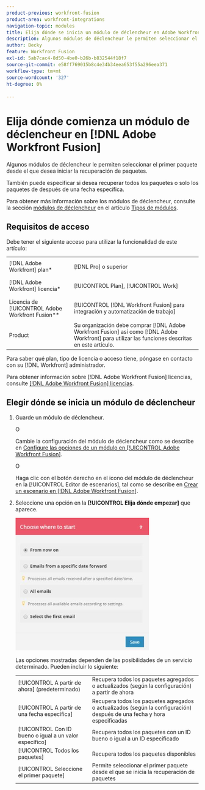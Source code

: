 ```yaml
---
product-previous: workfront-fusion
product-area: workfront-integrations
navigation-topic: modules
title: Elija dónde se inicia un módulo de déclencheur en Adobe Workfront Fusion
description: Algunos módulos de déclencheur le permiten seleccionar el primer paquete desde el que desea iniciar la recuperación de paquetes.
author: Becky
feature: Workfront Fusion
exl-id: 5ab7cac4-8d50-4be0-b26b-b832544f18f7
source-git-commit: e58ff769015b8c4e34b34eea653f55a296eea371
workflow-type: tm+mt
source-wordcount: '327'
ht-degree: 0%

---
```


# Elija dónde comienza un módulo de déclencheur en [!DNL Adobe Workfront Fusion]

Algunos módulos de déclencheur le permiten seleccionar el primer paquete desde el que desea iniciar la recuperación de paquetes.

También puede especificar si desea recuperar todos los paquetes o solo los paquetes de después de una fecha específica.

Para obtener más información sobre los módulos de déclencheur, consulte la sección [módulos de déclencheur](../../workfront-fusion/modules/module-types.md#triggers) en el artículo [Tipos de módulos](../../workfront-fusion/modules/module-types.md).

## Requisitos de acceso

Debe tener el siguiente acceso para utilizar la funcionalidad de este artículo:

<table style="table-layout:auto">
 <col> 
 <col> 
 <tbody> 
  <tr> 
    <td role="rowheader">[!DNL Adobe Workfront] plan*</td> 
   <td> <p>[!DNL Pro] o superior</p> </td> 
  </tr> 
  <tr data-mc-conditions=""> 
   <td role="rowheader">[!DNL Adobe Workfront] licencia*</td> 
   <td> <p>[!UICONTROL Plan], [!UICONTROL Work]</p> </td> 
  </tr> 
  <tr> 
   <td role="rowheader">Licencia de [!UICONTROL Adobe Workfront Fusion**</td> 
   <td> <p>[!UICONTROL [!DNL Workfront Fusion] para integración y automatización de trabajo] </p>  </td> 
  </tr> 
  <tr> 
   <td role="rowheader">Product</td> 
   <td>Su organización debe comprar [!DNL Adobe Workfront Fusion] así como [!DNL Adobe Workfront] para utilizar las funciones descritas en este artículo.</td> 
  </tr> 
 </tbody> 
</table>

Para saber qué plan, tipo de licencia o acceso tiene, póngase en contacto con su [!DNL Workfront] administrador.

Para obtener información sobre [!DNL Adobe Workfront Fusion] licencias, consulte [[!DNL Adobe Workfront Fusion] licencias](../../workfront-fusion/get-started/license-automation-vs-integration.md).

## Elegir dónde se inicia un módulo de déclencheur

1. Guarde un módulo de déclencheur.

   O

   Cambie la configuración del módulo de déclencheur como se describe en [Configure las opciones de un módulo en [!UICONTROL Adobe Workfront Fusion]](../../workfront-fusion/modules/configure-a-modules-settings.md).

   O

   Haga clic con el botón derecho en el icono del módulo de déclencheur en la [!UICONTROL Editor de escenarios], tal como se describe en [Crear un escenario en [!DNL Adobe Workfront Fusion]](../../workfront-fusion/scenarios/create-a-scenario.md).

1. Seleccione una opción en la **[!UICONTROL Elija dónde empezar]** que aparece.

   ![](assets/choose-where-to-start-350x346.jpg)

   Las opciones mostradas dependen de las posibilidades de un servicio determinado. Pueden incluir lo siguiente:

   <table style="table-layout:auto">
        <tr>
            <td>[!UICONTROL A partir de ahora] (predeterminado)</td>
            <td>Recupera todos los paquetes agregados o actualizados (según la configuración) a partir de ahora</td>
        </tr>
        <tr>
            <td>[!UICONTROL A partir de una fecha específica]</td>
            <td>Recupera todos los paquetes agregados o actualizados (según la configuración) después de una fecha y hora especificadas</td>
        </tr>
        <tr>
            <td>[!UICONTROL Con ID bueno o igual a un valor específico]</td>
            <td>Recupera todos los paquetes con un ID bueno o igual a un ID especificado</td> 
        </tr>
        <tr>
            <td>[!UICONTROL Todos los paquetes]</td>
            <td>Recupera todos los paquetes disponibles</td>
        </tr>
        <tr>
            <td>[!UICONTROL Seleccione el primer paquete]</td>
            <td>Permite seleccionar el primer paquete desde el que se inicia la recuperación de paquetes</td>
        </tr>
   </table>
